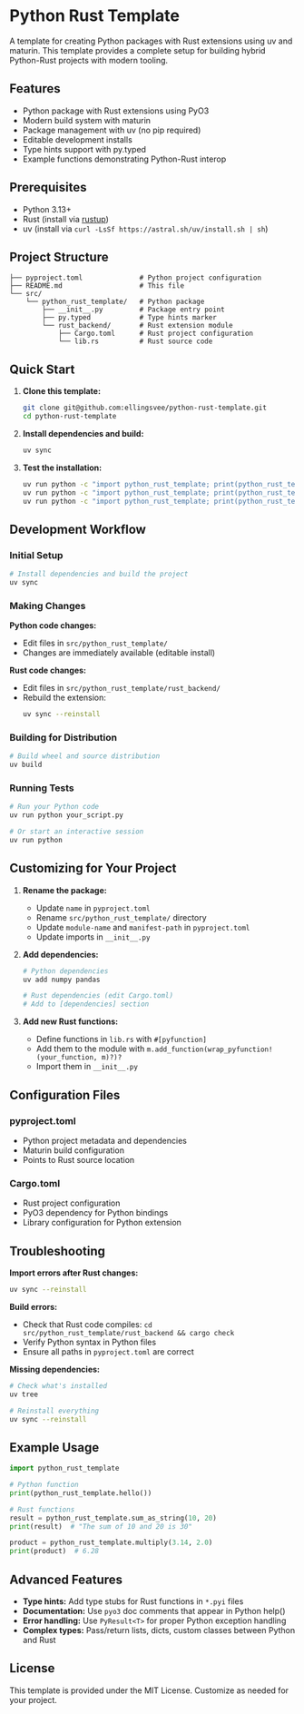 # Python Rust Template

A template for creating Python packages with Rust extensions using uv and maturin. This template provides a complete setup for building hybrid Python-Rust projects with modern tooling.

## Features

- Python package with Rust extensions using PyO3
- Modern build system with maturin
- Package management with uv (no pip required)
- Editable development installs
- Type hints support with py.typed
- Example functions demonstrating Python-Rust interop

## Prerequisites

- Python 3.13+
- Rust (install via [rustup](https://rustup.rs/))
- uv (install via `curl -LsSf https://astral.sh/uv/install.sh | sh`)

## Project Structure

```
├── pyproject.toml              # Python project configuration
├── README.md                   # This file
└── src/
    └── python_rust_template/   # Python package
        ├── __init__.py         # Package entry point
        ├── py.typed            # Type hints marker
        └── rust_backend/       # Rust extension module
            ├── Cargo.toml      # Rust project configuration
            └── lib.rs          # Rust source code
```

## Quick Start

1. **Clone this template:**
   ```bash
   git clone git@github.com:ellingsvee/python-rust-template.git
   cd python-rust-template
   ```

2. **Install dependencies and build:**
   ```bash
   uv sync
   ```

3. **Test the installation:**
   ```bash
   uv run python -c "import python_rust_template; print(python_rust_template.hello())"
   uv run python -c "import python_rust_template; print(python_rust_template.sum_as_string(5, 3))"
   uv run python -c "import python_rust_template; print(python_rust_template.multiply(2.5, 4.0))"
   ```

## Development Workflow

### Initial Setup
```bash
# Install dependencies and build the project
uv sync
```

### Making Changes

**Python code changes:**
- Edit files in `src/python_rust_template/`
- Changes are immediately available (editable install)

**Rust code changes:**
- Edit files in `src/python_rust_template/rust_backend/`
- Rebuild the extension:
  ```bash
  uv sync --reinstall
  ```

### Building for Distribution
```bash
# Build wheel and source distribution
uv build
```

### Running Tests
```bash
# Run your Python code
uv run python your_script.py

# Or start an interactive session
uv run python
```

## Customizing for Your Project

1. **Rename the package:**
   - Update `name` in `pyproject.toml`
   - Rename `src/python_rust_template/` directory
   - Update `module-name` and `manifest-path` in `pyproject.toml`
   - Update imports in `__init__.py`

2. **Add dependencies:**
   ```bash
   # Python dependencies
   uv add numpy pandas

   # Rust dependencies (edit Cargo.toml)
   # Add to [dependencies] section
   ```

3. **Add new Rust functions:**
   - Define functions in `lib.rs` with `#[pyfunction]`
   - Add them to the module with `m.add_function(wrap_pyfunction!(your_function, m)?)?`
   - Import them in `__init__.py`

## Configuration Files

### pyproject.toml
- Python project metadata and dependencies
- Maturin build configuration
- Points to Rust source location

### Cargo.toml
- Rust project configuration
- PyO3 dependency for Python bindings
- Library configuration for Python extension

## Troubleshooting

**Import errors after Rust changes:**
```bash
uv sync --reinstall
```

**Build errors:**
- Check that Rust code compiles: `cd src/python_rust_template/rust_backend && cargo check`
- Verify Python syntax in Python files
- Ensure all paths in `pyproject.toml` are correct

**Missing dependencies:**
```bash
# Check what's installed
uv tree

# Reinstall everything
uv sync --reinstall
```

## Example Usage

```python
import python_rust_template

# Python function
print(python_rust_template.hello())

# Rust functions
result = python_rust_template.sum_as_string(10, 20)
print(result)  # "The sum of 10 and 20 is 30"

product = python_rust_template.multiply(3.14, 2.0)
print(product)  # 6.28
```

## Advanced Features

- **Type hints:** Add type stubs for Rust functions in `*.pyi` files
- **Documentation:** Use `pyo3` doc comments that appear in Python help()
- **Error handling:** Use `PyResult<T>` for proper Python exception handling
- **Complex types:** Pass/return lists, dicts, custom classes between Python and Rust

## License

This template is provided under the MIT License. Customize as needed for your project.

